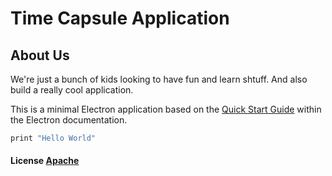 # Time Capsule Application

## About Us
We're just a bunch of kids looking to have fun and learn shtuff. And also build a really cool application.

This is a minimal Electron application based on the [Quick Start Guide](http://electron.atom.io/docs/tutorial/quick-start) within the Electron documentation.


```bash
print "Hello World"
```

#### License [Apache](LICENSE.md)

